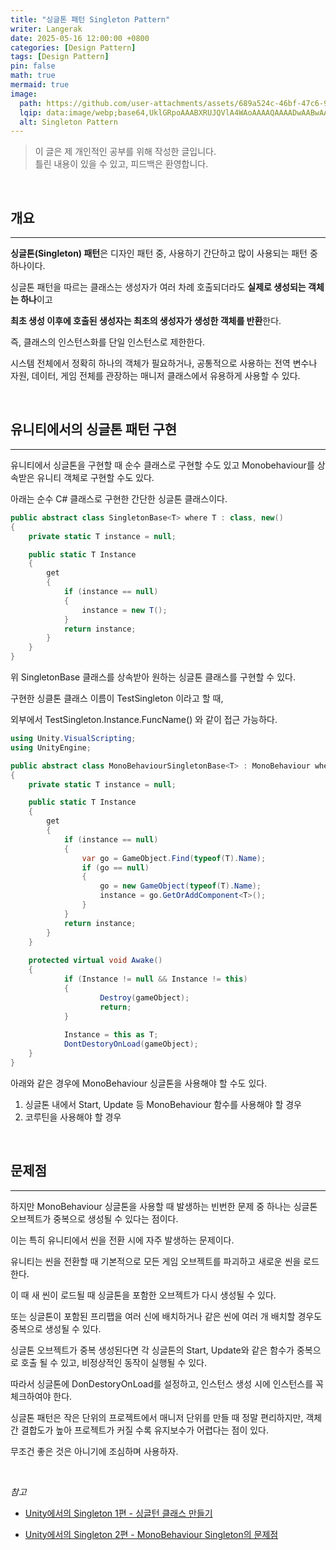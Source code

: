 ```yaml
---
title: "싱글톤 패턴 Singleton Pattern"
writer: Langerak
date: 2025-05-16 12:00:00 +0800
categories: [Design Pattern]
tags: [Design Pattern]
pin: false
math: true
mermaid: true
image:
  path: https://github.com/user-attachments/assets/689a524c-46bf-47c6-972e-671795e4305e
  lqip: data:image/webp;base64,UklGRpoAAABXRUJQVlA4WAoAAAAQAAAADwAABwAAQUxQSDIAAAARL0AmbZurmr57yyIiqE8oiG0bejIYEQTgqiDA9vqnsUSI6H+oAERp2HZ65qP/VIAWAFZQOCBCAAAA8AEAnQEqEAAIAAVAfCWkAALp8sF8rgRgAP7o9FDvMCkMde9PK7euH5M1m6VWoDXf2FkP3BqV0ZYbO6NA/VFIAAAA
  alt: Singleton Pattern
---
```


> 이 글은 제 개인적인 공부를 위해 작성한 글입니다.   
> 틀린 내용이 있을 수 있고, 피드백은 환영합니다.

<br/>

## 개요

---

**싱글톤(Singleton) 패턴**은 디자인 패턴 중, 사용하기 간단하고 많이 사용되는 패턴 중 하나이다.

싱글톤 패턴을 따르는 클래스는 생성자가 여러 차례 호출되더라도 **실제로 생성되는 객체는 하나**이고

**최초 생성 이후에 호출된 생성자는 최초의 생성자가 생성한 객체를 반환**한다.

즉, 클래스의 인스턴스화를 단일 인스턴스로 제한한다.

시스템 전체에서 정확히 하나의 객체가 필요하거나, 공통적으로 사용하는 전역 변수나 자원, 데이터, 게임 전체를 관장하는 매니저 클래스에서 유용하게 사용할 수 있다.

<br/>

## 유니티에서의 싱글톤 패턴 구현

---

유니티에서 싱글톤을 구현할 때 순수 클래스로 구현할 수도 있고 Monobehaviour를 상속받은 유니티 객체로 구현할 수도 있다.

아래는 순수 C# 클래스로 구현한 간단한 싱글톤 클래스이다.

```csharp
public abstract class SingletonBase<T> where T : class, new()
{
    private static T instance = null;

    public static T Instance
    {
        get
        {
            if (instance == null)
            {
                instance = new T();
            }
            return instance;
        }
    }
}

```

위 SingletonBase 클래스를 상속받아 원하는 싱글톤 클래스를 구현할 수 있다.

구현한 싱클톤 클래스 이름이 TestSingleton 이라고 할 때,

외부에서 TestSingleton.Instance.FuncName() 와 같이 접근 가능하다.

```csharp
using Unity.VisualScripting;
using UnityEngine;

public abstract class MonoBehaviourSingletonBase<T> : MonoBehaviour where T : MonoBehaviour
{
    private static T instance = null;

    public static T Instance
    {
        get
        {
            if (instance == null)
            {
                var go = GameObject.Find(typeof(T).Name);
                if (go == null)
                {
                    go = new GameObject(typeof(T).Name);
                    instance = go.GetOrAddComponent<T>();
                }
            }
            return instance;
        }
    }
    
    protected virtual void Awake()
    {
		    if (Instance != null && Instance != this)
		    {
				    Destroy(gameObject);
				    return;
		    }
		    
		    Instance = this as T;
		    DontDestoryOnLoad(gameObject);
    }
}

```

아래와 같은 경우에 MonoBehaviour 싱글톤을 사용해야 할 수도 있다.

1. 싱글톤 내에서 Start, Update 등 MonoBehaviour 함수를 사용해야 할 경우
2. 코루틴을 사용해야 할 경우

<br/>

## 문제점

---

하지만 MonoBehaviour 싱글톤을 사용할 때 발생하는 빈번한 문제 중 하나는 싱글톤 오브젝트가 중복으로 생성될 수 있다는 점이다.

이는 특히 유니티에서 씬을 전환 시에 자주 발생하는 문제이다.

유니티는 씬을 전환할 때 기본적으로 모든 게임 오브젝트를 파괴하고 새로운 씬을 로드한다.

이 때 새 씬이 로드될 때 싱글톤을 포함한 오브젝트가 다시 생성될 수 있다.

또는 싱글톤이 포함된 프리팹을 여러 신에 배치하거나 같은 씬에 여러 개 배치할 경우도 중복으로 생성될 수 있다.

싱글톤 오브젝트가 중복 생성된다면 각 싱글톤의 Start, Update와 같은 함수가 중복으로 호출 될 수 있고, 비정상적인 동작이 실행될 수 있다.

따라서 싱글톤에 DonDestoryOnLoad를 설정하고, 인스턴스 생성 시에 인스턴스를 꼭 체크하여야 한다.

싱글톤 패턴은 작은 단위의 프로젝트에서 매니저 단위를 만들 때 정말 편리하지만, 객체 간 결합도가 높아 프로젝트가 커질 수록 유지보수가 어렵다는 점이 있다.

무조건 좋은 것은 아니기에 조심하며 사용하자.

<br/>

_참고_

- [Unity에서의 Singleton 1편 - 싱글턴 클래스 만들기](https://velog.io/@the_paper__/Unity에서의-Singleton-1편-싱글턴-클래스-만들기)

- [Unity에서의 Singleton 2편 - MonoBehaviour Singleton의 문제점](https://velog.io/@the_paper__/Unity에서의-Singleton-2편-MonoBehaviour-Singleton의-문제점)
